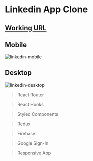 # Linkedin App Clone

## [Working URL](https://linkedin-clone-288e7.firebaseapp.com/)

## Mobile
![linkedin-mobile](https://user-images.githubusercontent.com/74892817/136091297-4853d0ab-010e-4432-b607-39df60730298.gif)

## Desktop
![linkedin-desktop](https://user-images.githubusercontent.com/74892817/136093764-d657c9c8-7de3-4079-9d7a-39077af68203.gif)

> React Router

> React Hooks

> Styled Components

> Redux

> Firebase

> Google Sign-In

> Responsive App

